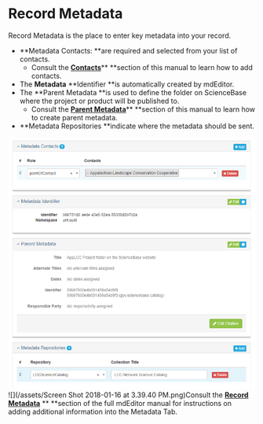 # Record Metadata

Record Metadata is the place to enter key metadata into your record.

* **Metadata Contacts: **are required and selected from your list of contacts. 
  * Consult the [**Contacts**](/contacts.md)** **section of this manual to learn how to add contacts.
* The **Metadata** **Identifier **is automatically created by mdEditor.
* The **Parent Metadata **is used to define the folder on ScienceBase where the project or product will be published to.
  * Consult the [**Parent Metadata**](/record/edit/metadata/parent-metadata.md)** **section of this manual to learn how to create parent metadata.
* **Metadata Repositories **indicate where the metadata should be sent.

![](/assets/metadata_window_lcc.png) ![](/assets/Screen Shot 2018-01-16 at 3.39.40 PM.png)Consult the [**Record Metadata**](https://adiwg.gitbooks.io/mdeditor/content/record/edit/metadata.html) ** **section of the full mdEditor manual for instructions on adding additional information into the Metadata Tab.

